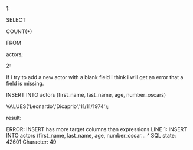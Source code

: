 1:

SELECT

   COUNT(*)

FROM

   actors;


2:

If i try to add a new actor with a blank field i think i will get an error that a field is missing.

INSERT INTO actors (first_name, last_name, age, number_oscars)

VALUES('Leonardo','Dicaprio','11/11/1974');

result:

ERROR:  INSERT has more target columns than expressions
LINE 1: INSERT INTO actors (first_name, last_name, age, number_oscar...
                                                        ^
SQL state: 42601
Character: 49

